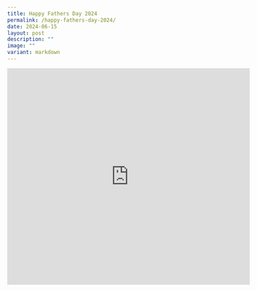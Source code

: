 ```yaml
---
title: Happy Fathers Day 2024
permalink: /happy-fathers-day-2024/
date: 2024-06-15
layout: post
description: ""
image: ""
variant: markdown
---
```

<iframe allow="autoplay; clipboard-write; encrypted-media; picture-in-picture; web-share" allowfullscreen="true" frameborder="0" scrolling="no" style="border:none;overflow:hidden" height="500" width="560" src="https://www.facebook.com/plugins/video.php?height=314&amp;href=https%3A%2F%2Fwww.facebook.com%2Falpshealthcaresupplychain%2Fvideos%2F459083560078765%2F&amp;show_text=true&amp;width=560&amp;t=0"></iframe>